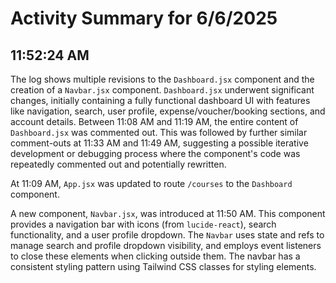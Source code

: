 # Activity Summary for 6/6/2025

## 11:52:24 AM
The log shows multiple revisions to the `Dashboard.jsx` component and the creation of a `Navbar.jsx` component.  `Dashboard.jsx` underwent significant changes, initially containing a fully functional dashboard UI with features like navigation, search, user profile, expense/voucher/booking sections, and account details.  Between 11:08 AM and 11:19 AM, the entire content of `Dashboard.jsx` was commented out. This was followed by further similar comment-outs at 11:33 AM and 11:49 AM, suggesting a possible iterative development or debugging process where the component's code was repeatedly commented out and potentially rewritten.

At 11:09 AM, `App.jsx` was updated to route `/courses` to the `Dashboard` component.

A new component, `Navbar.jsx`, was introduced at 11:50 AM.  This component provides a navigation bar with icons (from `lucide-react`), search functionality, and a user profile dropdown.  The `Navbar` uses state and refs to manage search and profile dropdown visibility, and employs event listeners to close these elements when clicking outside them.  The navbar has a consistent styling pattern using Tailwind CSS classes for styling elements.
